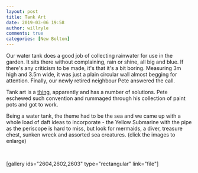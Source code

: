```yaml
---
layout: post
title: Tank Art
date: 2019-03-06 19:58
author: willryle
comments: true
categories: [New Bolton]
---
```

Our water tank does a good job of collecting rainwater for use in the garden. It sits there without complaining, rain or shine, all big and blue. If there's any criticism to be made, it's that it's a bit boring. Measuring 3m high and 3.5m wide, it was just a plain circular wall almost begging for attention. Finally, our newly retired neighbour Pete answered the call.

<!--more-->Tank art is a <a href="https://tankart.co.nz/" target="_blank" rel="noopener noreferrer">thing</a>, apparently and has a number of solutions. Pete eschewed such convention and rummaged through his collection of paint pots and got to work.

Being a water tank, the theme had to be the sea and we came up with a whole load of daft ideas to incorporate - the Yellow Submarine with the pipe as the periscope is hard to miss, but look for mermaids, a diver, treasure chest, sunken wreck and assorted sea creatures. (click the images to enlarge)

&nbsp;

[gallery ids="2604,2602,2603" type="rectangular" link="file"]

&nbsp;
